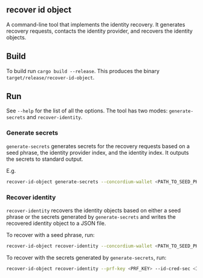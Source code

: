 ## recover id object

A command-line tool that implements the identity recovery. It generates recovery
requests, contacts the identity provider, and recovers the identity objects.

## Build

To build run `cargo build --release`. This produces the binary `target/release/recover-id-object`.

## Run

See `--help` for the list of all the options. The tool has two modes: `generate-secrets` and `recover-identity`.

### Generate secrets

`generate-secrets` generates secrets for the recovery requests based on a seed phrase, the identity provider index, and the identity index.
It outputs the secrets to standard output.

E.g.

```bash
recover-id-object generate-secrets --concordium-wallet <PATH_TO_SEED_PHRASE> --ip-index ... --id-index (* other args *)
```

### Recover identity

`recover-identity` recovers the identity objects based on either a seed phrase or the secrets generated by `generate-secrets` and writes the recovered identity object to a JSON file.

To recover with a seed phrase, run:

```bash
recover-id-object recover-identity --concordium-wallet <PATH_TO_SEED_PHRASE> --ip-index ... (* other args *)
```

To recover with the secrets generated by `generate-secrets`, run:

```bash
recover-id-object recover-identity --prf-key <PRF_KEY> --id-cred-sec <ID_CRED_SEC> --id-index <ID_INDEX> --ip-index ... (* other args *)

```
